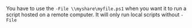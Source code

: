 You have to use the `-File \\myshare\myfile.ps1` when you want it to run a script hosted on a remote computer. It will only run local scripts without `-File `
